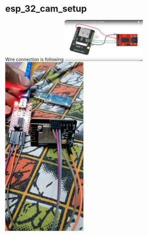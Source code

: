 # esp_32_cam_setup
Wire connection is following
<img src="Wire Connection/connection DIA.png" width=250>
<img src="Wire Connection/connection.jpeg" width=250>
